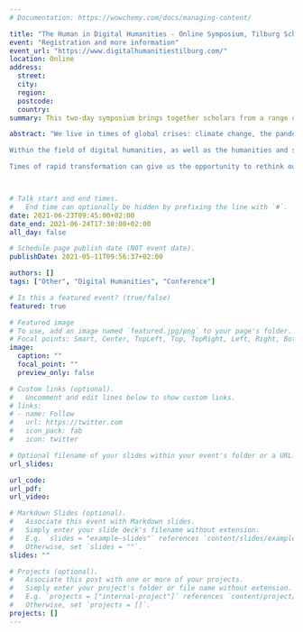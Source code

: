 ```yaml
---
# Documentation: https://wowchemy.com/docs/managing-content/

title: "The Human in Digital Humanities - Online Symposium, Tilburg School of Humanities & Digital Sciences"
event: "Registration and more information"
event_url: "https://www.digitalhumanitiestilburg.com/"
location: Online
address:
  street:
  city:
  region:
  postcode:
  country:
summary: This two-day symposium brings together scholars from a range of disciplines, including Philosophy, Data Science, Artificial Intelligence, Cultural, Literary and Media Studies, Communication and Information Sciences, and Cognitive Science, to engage in a cross-disciplinary dialogue on these matters. The event includes a range of talks as well as a couple of interactive workshops on key methodological tools for Digital Humanities research.

abstract: "We live in times of global crises: climate change, the pandemic, and the global confrontation with structures of systemic racism. When we are watching the news and reading the papers, we are confronted with issues so far beyond our individual reach that it can be overwhelming. 

Within the field of digital humanities, as well as the humanities and social sciences more broadly, computational approaches allow researchers to study phenomena and events, including these crises, on ever-larger scales. The shift to datafication transforms our research fields in far-reaching ways, including how we think, how we formulate our research questions, and what answer we find. Yet, in recent years, critical questions have been raised about digital humanities’ compliance with neoliberal political structures, about its lack of diversity, and a “fundamental mismatch” between statistical tools and cultural objects. 

Times of rapid transformation can give us the opportunity to rethink our fields of research and education as well as their main concepts and values. Major global changes can be a catalyst for creativity, and prompt us to reflect on what we do and how we do it. More specifically, it might be time to rethink the status of ‘the human’, and ‘humanity’, in relation to the digital tools and methods that we use. How do we envision the relation between the digital and the humanities? In what terms do we think about the human as we move toward a culture of big data, distributed AI, convergence, and globalization? Can we think of ways to use computational approaches to help further goals like equality, diversity, social justice, and well-informed citizens?"



# Talk start and end times.
#   End time can optionally be hidden by prefixing the line with `#`.
date: 2021-06-23T09:45:00+02:00
date_end: 2021-06-24T17:30:00+02:00
all_day: false

# Schedule page publish date (NOT event date).
publishDate: 2021-05-11T09:56:37+02:00

authors: []
tags: ["Other", "Digital Humanities", "Conference"]

# Is this a featured event? (true/false)
featured: true

# Featured image
# To use, add an image named `featured.jpg/png` to your page's folder. 
# Focal points: Smart, Center, TopLeft, Top, TopRight, Left, Right, BottomLeft, Bottom, BottomRight.
image:
  caption: ""
  focal_point: ""
  preview_only: false

# Custom links (optional).
#   Uncomment and edit lines below to show custom links.
# links:
# - name: Follow
#   url: https://twitter.com
#   icon_pack: fab
#   icon: twitter

# Optional filename of your slides within your event's folder or a URL.
url_slides:

url_code:
url_pdf: 
url_video:

# Markdown Slides (optional).
#   Associate this event with Markdown slides.
#   Simply enter your slide deck's filename without extension.
#   E.g. `slides = "example-slides"` references `content/slides/example-slides.md`.
#   Otherwise, set `slides = ""`.
slides: ""

# Projects (optional).
#   Associate this post with one or more of your projects.
#   Simply enter your project's folder or file name without extension.
#   E.g. `projects = ["internal-project"]` references `content/project/deep-learning/index.md`.
#   Otherwise, set `projects = []`.
projects: []
---
```

